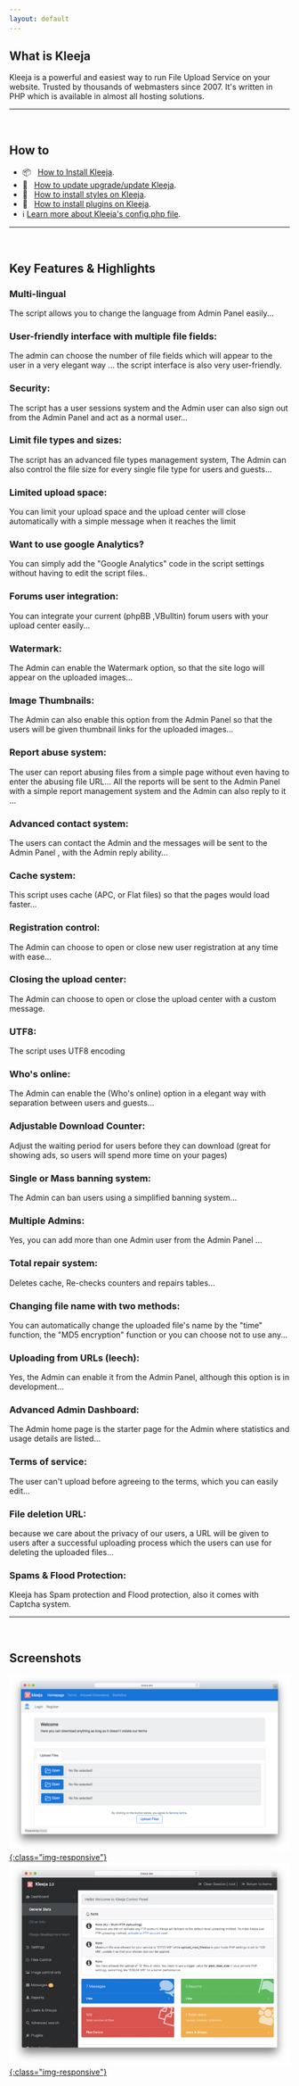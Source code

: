 ```yaml
---
layout: default
---
```



## [](#header-1)What is Kleeja

Kleeja is a powerful and easiest way to run File Upload Service on your website. Trusted by thousands of webmasters since 2007. It's written in PHP which is available in almost all hosting solutions.

___
<br>

## [](#header-1)How to
*  📦  &nbsp; [How to Install Kleeja](https://github.com/kleeja-official/kleeja/wiki/How-to-Install-Kleeja).
*  💉  &nbsp; [How to update upgrade/update Kleeja](https://github.com/kleeja-official/kleeja/wiki/How-to-update-upgrade-Kleeja).
*   🎨  &nbsp; [How to install styles on Kleeja](https://github.com/kleeja-official/kleeja/wiki/How-to-install-styles-on-Kleeja).
*   🔌  &nbsp; [How to install plugins on Kleeja](https://github.com/kleeja-official/kleeja/wiki/How-to-install-plugins-on-Kleeja).
*   ℹ️ [Learn more about Kleeja's config.php file](https://github.com/kleeja-official/kleeja/wiki/config.php-file).


___
<br>

## [](#header-1) Key Features & Highlights

### [](#header-4)Multi-lingual
The script allows you to change the language from Admin Panel easily...
### [](#header-4)User-friendly interface with multiple file fields:
The admin can choose the number of file fields which will appear to the user in a very elegant way ... the script interface is also very user-friendly.
### [](#header-4)Security:
The script has a user sessions system and the Admin user can also sign out from the Admin Panel and act as a normal user...
### [](#header-4)Limit file types and sizes:
The script has an advanced file types management system, The Admin can also control the file size for every single file type for users and guests...
### [](#header-4)Limited upload space:
You can limit your upload space and the upload center will close automatically with a simple message when it reaches the limit
### [](#header-4)Want to use google Analytics?
You can simply add the "Google Analytics" code in the script settings without having to edit the script files..
### [](#header-4)Forums user integration:
You can integrate your current (phpBB ,VBulltin) forum users with your upload center easily...
### [](#header-4)Watermark:
The Admin can enable the Watermark option, so that the site logo will appear on the uploaded images...
### [](#header-4)Image Thumbnails:
The Admin can also enable this option from the Admin Panel so that the users will be given thumbnail links for the uploaded images...
### [](#header-4)Report abuse system:
The user can report abusing files from a simple page without even having to enter the abusing file URL... All the reports will be sent to the Admin Panel with a simple report management system and the Admin can also reply to it ...
### [](#header-4)Advanced contact system:
The users can contact the Admin and the messages will be sent to the Admin Panel , with the Admin reply ability...
### [](#header-4)Cache system:
This script uses cache (APC, or Flat files) so that the pages would load faster...
### [](#header-4)Registration control:
The Admin can choose to open or close new user registration at any time with ease...
### [](#header-4)Closing the upload center:
The Admin can choose to open or close the upload center with a custom message.
### [](#header-4)UTF8:
The script uses UTF8 encoding
### [](#header-4)Who's online:
The Admin can enable the (Who's online) option in a elegant way with separation between users and guests...
### [](#header-4)Adjustable Download Counter:
Adjust the waiting period for users before they can download (great for showing ads, so users will spend more time on your pages)
### [](#header-4)Single or Mass banning system:
The Admin can ban users using a simplified banning system...
### [](#header-4)Multiple Admins:
Yes, you can add more than one Admin user from the Admin Panel ...
### [](#header-4)Total repair system:
Deletes cache, Re-checks counters and repairs tables...
### [](#header-4)Changing file name with two methods:
You can automatically change the uploaded file's name by the "time" function, the "MD5 encryption" function or you can choose not to use any...
### [](#header-4)Uploading from URLs (leech):
Yes, the Admin can enable it from the Admin Panel, although this option is in development...
### [](#header-4)Advanced Admin Dashboard:
The Admin home page is the starter page for the Admin where statistics and usage details are listed...
### [](#header-4)Terms of service:
The user can't upload before agreeing to the terms, which you can easily edit...
### [](#header-4)File deletion URL:
because we care about the privacy of our users, a URL will be given to users after a successful uploading process which the users can use for deleting the uploaded files...
### [](#header-4)Spams & Flood Protection:
Kleeja has Spam protection and Flood protection, also it comes with Captcha system.



___
<br>

## [](#header-1) Screenshots

<a href='./screenshot1.png' target="_tab">![screenshot1](./screenshot1.png){:class="img-responsive"}</a>
<a href='./screenshot2.png' target="_tab">![admin panel](./screenshot2.png){:class="img-responsive"}</a>
